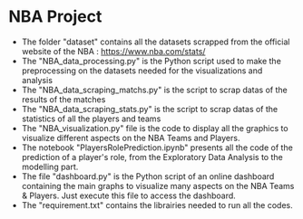 # NBA Project
- The folder "dataset" contains all the datasets scrapped from the official website of the NBA : https://www.nba.com/stats/ 
- The "NBA_data_processing.py" is the Python script used to make the preprocessing on the datasets needed for the visualizations and analysis
- The "NBA_data_scraping_matchs.py" is the script to scrap datas of the results of the matches
- The "NBA_data_scraping_stats.py" is the script to scrap datas of the statistics of all the players and teams
- The "NBA_visualization.py" file is the code to display all the graphics to visualize different aspects on the NBA Teams and Players.
- The notebook "PlayersRolePrediction.ipynb" presents all the code of the prediction of a player's role, from the Exploratory Data Analysis to the modelling part.
- The file "dashboard.py" is the Python script of an online dashboard containing the main graphs to visualize many aspects on the NBA Teams & Players. Just execute this file to access the dashboard.
- The "requirement.txt" contains the librairies needed to run all the codes. 

